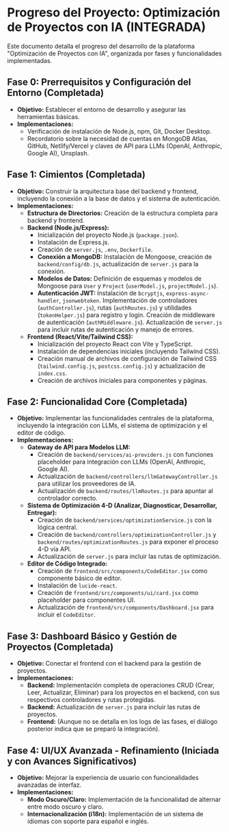 # Progreso del Proyecto: Optimización de Proyectos con IA (INTEGRADA)

Este documento detalla el progreso del desarrollo de la plataforma "Optimización de Proyectos con IA", organizada por fases y funcionalidades implementadas.

## Fase 0: Prerrequisitos y Configuración del Entorno (Completada)
- **Objetivo:** Establecer el entorno de desarrollo y asegurar las herramientas básicas.
- **Implementaciones:**
    - Verificación de instalación de Node.js, npm, Git, Docker Desktop.
    - Recordatorio sobre la necesidad de cuentas en MongoDB Atlas, GitHub, Netlify/Vercel y claves de API para LLMs (OpenAI, Anthropic, Google AI), Unsplash.

## Fase 1: Cimientos (Completada)
- **Objetivo:** Construir la arquitectura base del backend y frontend, incluyendo la conexión a la base de datos y el sistema de autenticación.
- **Implementaciones:**
    - **Estructura de Directorios:** Creación de la estructura completa para backend y frontend.
    - **Backend (Node.js/Express):**
        - Inicialización del proyecto Node.js (`package.json`).
        - Instalación de Express.js.
        - Creación de `server.js`, `.env`, `Dockerfile`.
        - **Conexión a MongoDB:** Instalación de Mongoose, creación de `backend/config/db.js`, actualización de `server.js` para la conexión.
        - **Modelos de Datos:** Definición de esquemas y modelos de Mongoose para `User` y `Project` (`userModel.js`, `projectModel.js`).
        - **Autenticación JWT:** Instalación de `bcryptjs`, `express-async-handler`, `jsonwebtoken`. Implementación de controladores (`authController.js`), rutas (`authRoutes.js`) y utilidades (`tokenHelper.js`) para registro y login. Creación de middleware de autenticación (`authMiddleware.js`). Actualización de `server.js` para incluir rutas de autenticación y manejo de errores.
    - **Frontend (React/Vite/Tailwind CSS):**
        - Inicialización del proyecto React con Vite y TypeScript.
        - Instalación de dependencias iniciales (incluyendo Tailwind CSS).
        - Creación manual de archivos de configuración de Tailwind CSS (`tailwind.config.js`, `postcss.config.js`) y actualización de `index.css`.
        - Creación de archivos iniciales para componentes y páginas.

## Fase 2: Funcionalidad Core (Completada)
- **Objetivo:** Implementar las funcionalidades centrales de la plataforma, incluyendo la integración con LLMs, el sistema de optimización y el editor de código.
- **Implementaciones:**
    - **Gateway de API para Modelos LLM:**
        - Creación de `backend/services/ai-providers.js` con funciones placeholder para integración con LLMs (OpenAI, Anthropic, Google AI).
        - Actualización de `backend/controllers/llmGatewayController.js` para utilizar los proveedores de IA.
        - Actualización de `backend/routes/llmRoutes.js` para apuntar al controlador correcto.
    - **Sistema de Optimización 4-D (Analizar, Diagnosticar, Desarrollar, Entregar):**
        - Creación de `backend/services/optimizationService.js` con la lógica central.
        - Creación de `backend/controllers/optimizationController.js` y `backend/routes/optimizationRoutes.js` para exponer el proceso 4-D vía API.
        - Actualización de `server.js` para incluir las rutas de optimización.
    - **Editor de Código Integrado:**
        - Creación de `frontend/src/components/CodeEditor.jsx` como componente básico de editor.
        - Instalación de `lucide-react`.
        - Creación de `frontend/src/components/ui/card.jsx` como placeholder para componentes UI.
        - Actualización de `frontend/src/components/Dashboard.jsx` para incluir el `CodeEditor`.

## Fase 3: Dashboard Básico y Gestión de Proyectos (Completada)
- **Objetivo:** Conectar el frontend con el backend para la gestión de proyectos.
- **Implementaciones:**
    - **Backend:** Implementación completa de operaciones CRUD (Crear, Leer, Actualizar, Eliminar) para los proyectos en el backend, con sus respectivos controladores y rutas protegidas.
    - **Backend:** Actualización de `server.js` para incluir las rutas de proyectos.
    - **Frontend:** (Aunque no se detalla en los logs de las fases, el diálogo posterior indica que se preparó la integración).

## Fase 4: UI/UX Avanzada - Refinamiento (Iniciada y con Avances Significativos)
- **Objetivo:** Mejorar la experiencia de usuario con funcionalidades avanzadas de interfaz.
- **Implementaciones:**
    - **Modo Oscuro/Claro:** Implementación de la funcionalidad de alternar entre modo oscuro y claro.
    - **Internacionalización (i18n):** Implementación de un sistema de idiomas con soporte para español e inglés.

